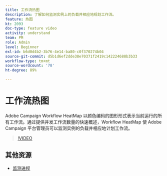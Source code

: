 ```yaml
---
title: 工作流热图
description: 了解如何监测实例上的负载并相应地规划工作流。
feature: 热图
kt: 2093
doc-type: feature video
activity: understand
team: PM
role: Admin
level: Beginner
exl-id: b6d0d4b2-3b76-4e14-ba80-c0f370274b04
source-git-commit: d5b1d6ef2dde38e70371f2419c142224688b3b33
workflow-type: tm+mt
source-wordcount: '78'
ht-degree: 89%

---
```


# 工作流热图

Adobe Campaign Workflow HeatMap 以颜色编码的图形形式表示当前运行的所有工作流。通过提供并发工作流数量的快速概述，Workflow HeatMap 使 Adobe Campaign 平台管理员可以监测实例的负载并相应地计划工作流。

>[!VIDEO](https://video.tv.adobe.com/v/25558?quality=12)

## 其他资源

* [监测进程](https://experienceleague.adobe.com/docs/campaign-classic/using/monitoring-campaign-classic/production-procedures/monitoring-processes.html)
